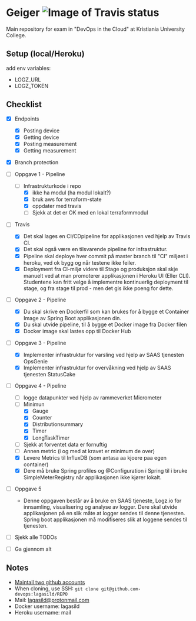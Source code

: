 # Geiger ![Image of Travis status](https://travis-ci.org/lagasild/geiger.svg?branch=master)
Main repository for exam in "DevOps in the Cloud" at Kristiania University College. 

## Setup (local/Heroku)
add env variables: 
* LOGZ_URL 
* LOGZ_TOKEN 

## Checklist 
- [X] Endpoints 
    - [X] Posting device 
    - [X] Getting device 
    - [X] Posting measurement
    - [X] Getting measurement
- [X] Branch protection 
- [ ] Oppgave 1 - Pipeline
    - [ ] Infrastrukturkode i repo 
        - [X] ikke ha modul (ha modul lokalt?) 
        - [X] bruk aws for terraform-state
        - [X] oppdater med travis 
        - [ ] Sjekk at det er OK med en lokal terraformmodul
- [ ] Travis 
    - [X] Det skal lages en CI/CDpipeline for applikasjonen ved hjelp av Travis CI.
    - [X] Det skal også være en tilsvarende pipeline for infrastruktur.
    - [X] Pipeline skal deploye hver commit på master branch til "CI" miljøet i heroku, ved ok bygg og når testene ikke feiler.
    - [X] Deployment fra CI-miljø videre til Stage og produksjon skal skje manuelt ved at man promoterer applikasjonen i Heroku UI (Eller CLI). Studentene kan fritt velge å implementre kontinuerlig deployment til stage, og fra stage til prod - men det gis ikke poeng for dette.
- [ ] Oppgave 2 - Pipeline
    - [X] Du skal skrive en Dockerfil som kan brukes for å bygge et Container Image av Spring Boot applikasjonen din.
    - [X] Du skal utvide pipeline, til å bygge et Docker image fra Docker filen
    - [X] Docker image skal lastes opp til Docker Hub
- [ ] Oppgave 3 - Pipeline
    - [X] Implementer infrastruktur for varsling ved hjelp av SAAS tjenesten OpsGenie
    - [X] Implementer infrastruktur for overvåkning ved hjelp av SAAS tjenesten StatusCake
- [ ] Oppgave 4 - Pipeline
     - [ ] logge datapunkter ved hjelp av rammeverket Micrometer
     - [ ] Minimun 
        - [X] Gauge
        - [X] Counter
        - [X] Distributionsummary 
        - [X] Timer 
        - [X] LongTaskTimer 
    - [ ] Sjekk at forventet data er fornuftig 
    - [ ] Annen metric (i og med at kravet er minimum de over)
    - [X] Levere Metrics til InfluxDB (som antasa aa kjoere paa egen container)
    - [X] Dere må bruke Spring profiles og @Configuration i Spring til i bruke SimpleMeterRegistry når applikasjonen ikke kjører lokalt.   
- [ ] Oppgave 5
    * Denne oppgaven består av å bruke en SAAS tjeneste, Logz.io for 
    innsamling, visualisering og analyse av logger. Dere skal utvide applikasjonen 
    på en slik måte at logger sendes til denne tjenesten. Spring boot applikasjonen
     må modifiseres slik at loggene sendes til tjenesten.
- [ ] Sjekk alle TODOs 
- [ ] Ga gjennom alt 
      

## Notes 
* [Maintail two github accounts](https://medium.com/the-andela-way/a-practical-guide-to-managing-multiple-github-accounts-8e7970c8fd46)
* When cloning, use SSH: `git clone git@github.com-devops:lagasild/REPO`
* Mail: lagasild@protonmail.com
* Docker username: lagasild
* Heroku username: mail